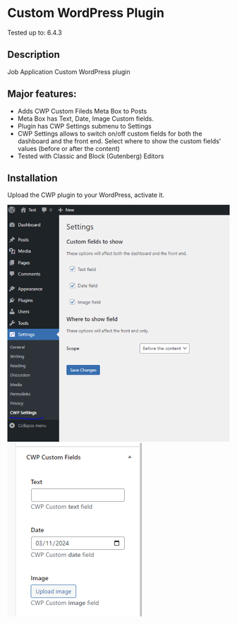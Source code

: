 ﻿# Custom WordPress Plugin
Tested up to: 6.4.3

## Description

Job Application Custom WordPress plugin

## Major features:

* Adds CWP Custom Fileds Meta Box to Posts
* Meta Box has Text, Date, Image Custom fields.
* Plugin has CWP Settings submenu to Settings
* CWP Settings allows to switch on/off custom fields for both the dashboard and the front end. Select where to show the custom fields' values (before or after the content)
* Tested with Classic and Block (Gutenberg) Editors

## Installation 

Upload the CWP plugin to your WordPress, activate it.

![Settings part](https://raw.githubusercontent.com/harq4500/cwp-test/main/assets/images/Capture.PNG)
![Settings part](https://raw.githubusercontent.com/harq4500/cwp-test/main/assets/images/Capture1.PNG)
